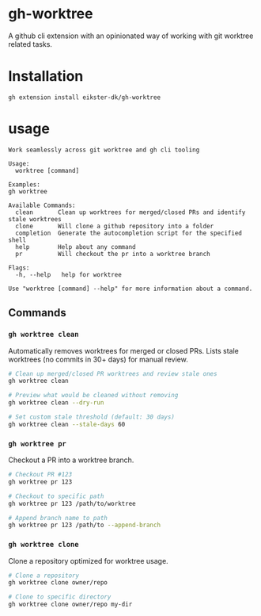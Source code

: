 # gh-worktree
A github cli extension with an opinionated way of working with git worktree related tasks.

# Installation
```
gh extension install eikster-dk/gh-worktree
```

# usage
```
Work seamlessly across git worktree and gh cli tooling

Usage:
  worktree [command]

Examples:
gh worktree

Available Commands:
  clean       Clean up worktrees for merged/closed PRs and identify stale worktrees
  clone       Will clone a github repository into a folder
  completion  Generate the autocompletion script for the specified shell
  help        Help about any command
  pr          Will checkout the pr into a worktree branch

Flags:
  -h, --help   help for worktree

Use "worktree [command] --help" for more information about a command.
```

## Commands

### `gh worktree clean`
Automatically removes worktrees for merged or closed PRs. Lists stale worktrees (no commits in 30+ days) for manual review.

```bash
# Clean up merged/closed PR worktrees and review stale ones
gh worktree clean

# Preview what would be cleaned without removing
gh worktree clean --dry-run

# Set custom stale threshold (default: 30 days)
gh worktree clean --stale-days 60
```

### `gh worktree pr`
Checkout a PR into a worktree branch.

```bash
# Checkout PR #123
gh worktree pr 123

# Checkout to specific path
gh worktree pr 123 /path/to/worktree

# Append branch name to path
gh worktree pr 123 /path/to --append-branch
```

### `gh worktree clone`
Clone a repository optimized for worktree usage.

```bash
# Clone a repository
gh worktree clone owner/repo

# Clone to specific directory
gh worktree clone owner/repo my-dir
```
